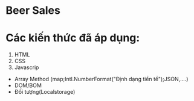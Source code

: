 # Beer Sales
# Các kiến thức đã áp dụng:
 1. HTML
 2. CSS
 3. Javascrip
  + Array Method (map;Intl.NumberFormat("Định dạng tiền tề");JSON,....)
  + DOM/BOM
  + Đối tượng(Localstorage)

